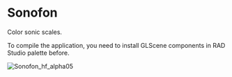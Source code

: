 # Sonofon
Color sonic scales.

To compile the application, you need to install GLScene components in RAD Studio palette before. 

![Sonofon_hf_alpha05](https://user-images.githubusercontent.com/28502873/233854050-561e4810-e428-4920-b3d9-e2e93fa8b333.png)
